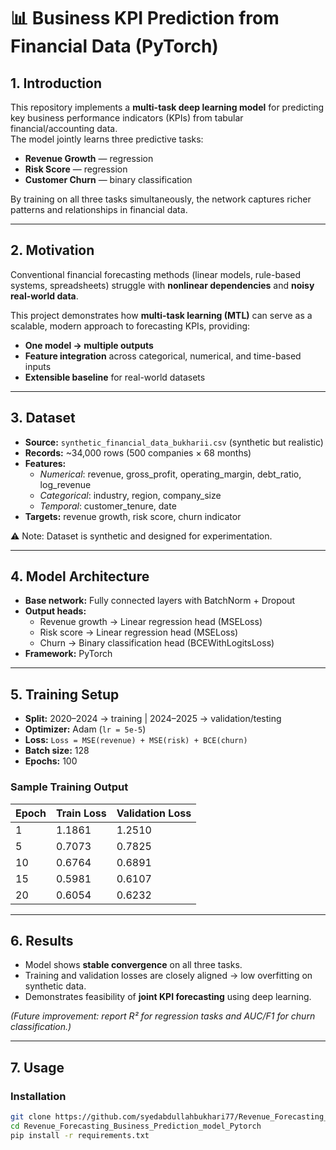 # 📊 Business KPI Prediction from Financial Data (PyTorch)

## 1. Introduction
This repository implements a **multi-task deep learning model** for predicting key business performance indicators (KPIs) from tabular financial/accounting data.  
The model jointly learns three predictive tasks:

- **Revenue Growth** — regression  
- **Risk Score** — regression  
- **Customer Churn** — binary classification  

By training on all three tasks simultaneously, the network captures richer patterns and relationships in financial data.

---

## 2. Motivation
Conventional financial forecasting methods (linear models, rule-based systems, spreadsheets) struggle with **nonlinear dependencies** and **noisy real-world data**.  

This project demonstrates how **multi-task learning (MTL)** can serve as a scalable, modern approach to forecasting KPIs, providing:

- **One model → multiple outputs**  
- **Feature integration** across categorical, numerical, and time-based inputs  
- **Extensible baseline** for real-world datasets  

---

## 3. Dataset
- **Source:** `synthetic_financial_data_bukharii.csv` (synthetic but realistic)  
- **Records:** ~34,000 rows (500 companies × 68 months)  
- **Features:**  
  - *Numerical*: revenue, gross_profit, operating_margin, debt_ratio, log_revenue  
  - *Categorical*: industry, region, company_size  
  - *Temporal*: customer_tenure, date  
- **Targets:** revenue growth, risk score, churn indicator  

⚠️ Note: Dataset is synthetic and designed for experimentation.

---

## 4. Model Architecture
- **Base network:** Fully connected layers with BatchNorm + Dropout  
- **Output heads:**  
  - Revenue growth → Linear regression head (MSELoss)  
  - Risk score → Linear regression head (MSELoss)  
  - Churn → Binary classification head (BCEWithLogitsLoss)  
- **Framework:** PyTorch  

---

## 5. Training Setup
- **Split:** 2020–2024 → training | 2024–2025 → validation/testing  
- **Optimizer:** Adam (`lr = 5e-5`)  
- **Loss:** `Loss = MSE(revenue) + MSE(risk) + BCE(churn)`  
- **Batch size:** 128  
- **Epochs:** 100  

### Sample Training Output
| Epoch | Train Loss | Validation Loss |
|-------|------------|-----------------|
| 1     | 1.1861     | 1.2510          |
| 5     | 0.7073     | 0.7825          |
| 10    | 0.6764     | 0.6891          |
| 15    | 0.5981     | 0.6107          |
| 20    | 0.6054     | 0.6232          |

---

## 6. Results
- Model shows **stable convergence** on all three tasks.  
- Training and validation losses are closely aligned → low overfitting on synthetic data.  
- Demonstrates feasibility of **joint KPI forecasting** using deep learning.  

*(Future improvement: report R² for regression tasks and AUC/F1 for churn classification.)*

---

## 7. Usage

### Installation
```bash
git clone https://github.com/syedabdullahbukhari77/Revenue_Forecasting_Business_Prediction_model_Pytorch
cd Revenue_Forecasting_Business_Prediction_model_Pytorch
pip install -r requirements.txt
